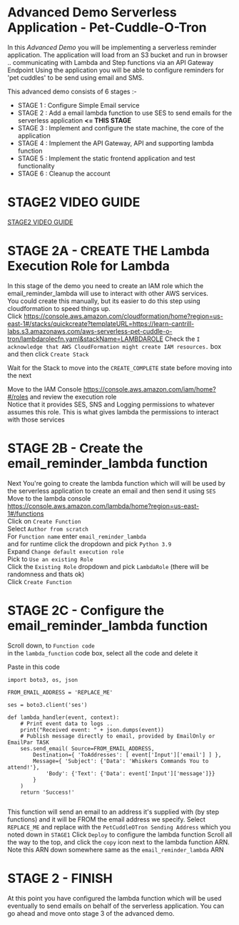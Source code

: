 # Advanced Demo Serverless Application - Pet-Cuddle-O-Tron

In this _Advanced Demo_ you will be implementing a serverless reminder application.
The application will load from an S3 bucket and run in browser
.. communicating with Lambda and Step functions via an API Gateway Endpoint
Using the application you will be able to configure reminders for 'pet cuddles' to be send using email and SMS.

This advanced demo consists of 6 stages :-

- STAGE 1 : Configure Simple Email service
- STAGE 2 : Add a email lambda function to use SES to send emails for the serverless application **<= THIS STAGE**
- STAGE 3 : Implement and configure the state machine, the core of the application
- STAGE 4 : Implement the API Gateway, API and supporting lambda function
- STAGE 5 : Implement the static frontend application and test functionality
- STAGE 6 : Cleanup the account

# STAGE2 VIDEO GUIDE

[STAGE2 VIDEO GUIDE](https://youtu.be/MicGrt0_KUg)

# STAGE 2A - CREATE THE Lambda Execution Role for Lambda

In this stage of the demo you need to create an IAM role which the email_reminder_lambda will use to interact with other AWS services.  
You could create this manually, but its easier to do this step using cloudformation to speed things up.  
Click <https://console.aws.amazon.com/cloudformation/home?region=us-east-1#/stacks/quickcreate?templateURL=https://learn-cantrill-labs.s3.amazonaws.com/aws-serverless-pet-cuddle-o-tron/lambdarolecfn.yaml&stackName=LAMBDAROLE>
Check the `I acknowledge that AWS CloudFormation might create IAM resources.` box and then click `Create Stack`

Wait for the Stack to move into the `CREATE_COMPLETE` state before moving into the next  

Move to the IAM Console <https://console.aws.amazon.com/iam/home?#/roles> and review the execution role  
Notice that it provides SES, SNS and Logging permissions to whatever assumes this role.
This is what gives lambda the permissions to interact with those services

# STAGE 2B - Create the email_reminder_lambda function

Next You're going to create the lambda function which will will be used by the serverless application to create an email and then send it using `SES`  
Move to the lambda console <https://console.aws.amazon.com/lambda/home?region=us-east-1#/functions>  
Click on `Create Function`  
Select `Author from scratch`  
For `Function name` enter `email_reminder_lambda`  
and for runtime click the dropdown and pick `Python 3.9`  
Expand `Change default execution role`  
Pick to `Use an existing Role`  
Click the `Existing Role` dropdown and pick `LambdaRole` (there will be randomness and thats ok)  
Click `Create Function`  

# STAGE 2C - Configure the email_reminder_lambda function

Scroll down, to `Function code`  
in the `lambda_function` code box, select all the code and delete it  

Paste in this code

```
import boto3, os, json

FROM_EMAIL_ADDRESS = 'REPLACE_ME'

ses = boto3.client('ses')

def lambda_handler(event, context):
    # Print event data to logs .. 
    print("Received event: " + json.dumps(event))
    # Publish message directly to email, provided by EmailOnly or EmailPar TASK
    ses.send_email( Source=FROM_EMAIL_ADDRESS,
        Destination={ 'ToAddresses': [ event['Input']['email'] ] }, 
        Message={ 'Subject': {'Data': 'Whiskers Commands You to attend!'},
            'Body': {'Text': {'Data': event['Input']['message']}}
        }
    )
    return 'Success!'
  
```

This function will send an email to an address it's supplied with (by step functions) and it will be FROM the email address we specify.
Select `REPLACE_ME` and replace with the `PetCuddleOTron Sending Address` which you noted down in `STAGE1`
Click `Deploy` to configure the lambda function
Scroll all the way to the top, and click the `copy` icon next to the lambda function ARN.  
Note this ARN down somewhere same as the `email_reminder_lambda` ARN

# STAGE 2 - FINISH

At this point you have configured the lambda function which will be used eventually to send emails on behalf of the serverless application.
You can go ahead and move onto stage 3 of the advanced demo.
